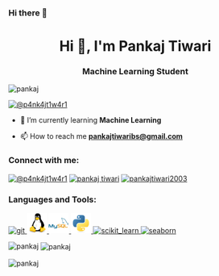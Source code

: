### Hi there 👋
<h1 align="center">Hi 👋, I'm Pankaj Tiwari</h1>
<h3 align="center">Machine Learning Student</h3>

<p align="left"> <img src="https://komarev.com/ghpvc/?username=pankaj&label=Profile%20views&color=0e75b6&style=flat" alt="pankaj" /> </p>

<p align="left"> <a href="https://twitter.com/@p4nk4jt1w4r1" target="blank"><img src="https://img.shields.io/twitter/follow/@p4nk4jt1w4r1?logo=twitter&style=for-the-badge" alt="@p4nk4jt1w4r1" /></a> </p>

- 🌱 I’m currently learning **Machine Learning**

- 📫 How to reach me **pankajtiwaribs@gmail.com**

<h3 align="left">Connect with me:</h3>
<p align="left">
<a href="https://twitter.com/@p4nk4jt1w4r1" target="blank"><img align="center" src="https://raw.githubusercontent.com/rahuldkjain/github-profile-readme-generator/master/src/images/icons/Social/twitter.svg" alt="@p4nk4jt1w4r1" height="30" width="40" /></a>
<a href="https://linkedin.com/in/pankaj tiwari" target="blank"><img align="center" src="https://raw.githubusercontent.com/rahuldkjain/github-profile-readme-generator/master/src/images/icons/Social/linked-in-alt.svg" alt="pankaj tiwari" height="30" width="40" /></a>
<a href="https://kaggle.com/pankajtiwari2003" target="blank"><img align="center" src="https://raw.githubusercontent.com/rahuldkjain/github-profile-readme-generator/master/src/images/icons/Social/kaggle.svg" alt="pankajtiwari2003" height="30" width="40" /></a>
</p>

<h3 align="left">Languages and Tools:</h3>
<p align="left"> <a href="https://git-scm.com/" target="_blank" rel="noreferrer"> <img src="https://www.vectorlogo.zone/logos/git-scm/git-scm-icon.svg" alt="git" width="40" height="40"/> </a> <a href="https://www.linux.org/" target="_blank" rel="noreferrer"> <img src="https://raw.githubusercontent.com/devicons/devicon/master/icons/linux/linux-original.svg" alt="linux" width="40" height="40"/> </a> <a href="https://www.mysql.com/" target="_blank" rel="noreferrer"> <img src="https://raw.githubusercontent.com/devicons/devicon/master/icons/mysql/mysql-original-wordmark.svg" alt="mysql" width="40" height="40"/> </a> <a href="https://www.python.org" target="_blank" rel="noreferrer"> <img src="https://raw.githubusercontent.com/devicons/devicon/master/icons/python/python-original.svg" alt="python" width="40" height="40"/> </a> <a href="https://scikit-learn.org/" target="_blank" rel="noreferrer"> <img src="https://upload.wikimedia.org/wikipedia/commons/0/05/Scikit_learn_logo_small.svg" alt="scikit_learn" width="40" height="40"/> </a> <a href="https://seaborn.pydata.org/" target="_blank" rel="noreferrer"> <img src="https://seaborn.pydata.org/_images/logo-mark-lightbg.svg" alt="seaborn" width="40" height="40"/> </a> </p>

<p><img align="left" src="https://github-readme-stats.vercel.app/api/top-langs?username=pankaj&show_icons=true&locale=en&layout=compact" alt="pankaj" /></p>

<p>&nbsp;<img align="center" src="https://github-readme-stats.vercel.app/api?username=pankaj&show_icons=true&locale=en" alt="pankaj" /></p>

<p><img align="center" src="https://github-readme-streak-stats.herokuapp.com/?user=pankaj&" alt="pankaj" /></p>

